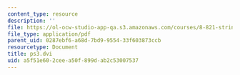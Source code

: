 ```yaml
---
content_type: resource
description: ''
file: https://ol-ocw-studio-app-qa.s3.amazonaws.com/courses/8-821-string-theory-and-holographic-duality-fall-2014/a5f51e602ceea50f899dab2c53007537_MIT8_821F14_pset3.pdf
file_type: application/pdf
parent_uid: 0287ebf6-a68d-7bd9-9554-33f603873ccb
resourcetype: Document
title: ps3.dvi
uid: a5f51e60-2cee-a50f-899d-ab2c53007537
---
```

